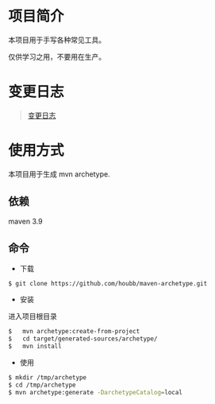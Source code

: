 # 项目简介

本项目用于手写各种常见工具。

仅供学习之用，不要用在生产。

# 变更日志

> [变更日志](doc/CHANGELOG.md)

# 使用方式

本项目用于生成 mvn archetype.

## 依赖

maven 3.9

## 命令

- 下载

```ch
$ git clone https://github.com/houbb/maven-archetype.git
```

- 安装

进入项目根目录

```sh
$   mvn archetype:create-from-project
$   cd target/generated-sources/archetype/
$   mvn install
```

- 使用

```sh
$ mkdir /tmp/archetype
$ cd /tmp/archetype
$ mvn archetype:generate -DarchetypeCatalog=local
```



